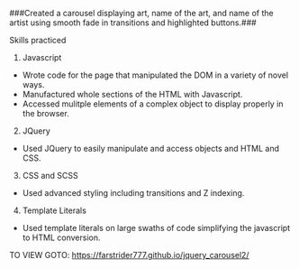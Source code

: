 ###Created a carousel displaying art, name of the art, and name of the artist using smooth fade in transitions and highlighted buttons.###

Skills practiced

1. Javascript
  * Wrote code for the page that manipulated the DOM in a variety of novel ways.
  * Manufactured whole sections of the HTML with Javascript.
  * Accessed mulitple elements of a complex object to display properly in the browser.

2. JQuery
  * Used JQuery to easily manipulate and access objects and HTML and CSS.

3. CSS and SCSS
  * Used advanced styling including transitions and Z indexing.

4. Template Literals
  * Used template literals on large swaths of code simplifying the javascript to
  HTML conversion.


TO VIEW GOTO: https://farstrider777.github.io/jquery_carousel2/
